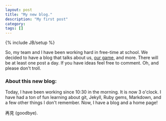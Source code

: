 ```yaml
---
layout: post
title: "My new blog."
description: "My first post"
category: 
tags: []
---
```

{% include JB/setup %}

So, my team and I have been working hard in free-time at school. We decided to have a blog that talks about us, [our game](http://vicsansing.github.com/MP.html), and more.
There will be at least one post a day. If you have ideas feel free to comment. Oh, and please don't troll.

### About this new blog:

Today, I have been working since 10:30 in the morning. It is now 3 o'clock. I have had a ton of fun learning about git, Jekyll, Ruby gems, Markdown, and a few other things I don't remember. Now, I have a blog and a home page! 

 再見 (goodbye).

